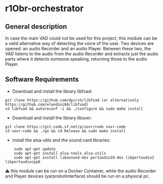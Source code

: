 # r1Obr-orchestrator

## General description
In case the main VAD could not be used for this project, this module can be a valid alternative way of detecting the voice of the user.
Two devices are opened: an audio Recorder and an audio Player.
Between these two, the VAD listens to the audio from the audio Recorder and extracts just the audio parts where it detects someone speaking, returning those to the audio Player.

## Software Requirements
- Download and install the library libfvad:  
```
git clone https://github.com/dpirch/libfvad (or alternatively https://github.com/elandini84/libfvad) 
cd libfvad && autoreconf -i && ./configure && sudo make install
```
- Download and install the library libsoxr: 
```
git clone https://git.code.sf.net/p/soxr/code soxr-code
cd soxr-code && ./go && cd Release && sudo make install
```
- install the alsa-utils and the sound card libraries: 
```
    sudo apt-get update
    sudo apt-get install alsa-tools alsa-utils
    sudo apt-get install libasound-dev portaudio19-dev libportaudio2 libportaudiocpp0
```
:warning: this module can be run on a Docker Container, while the audio Recorder and Player devices (yarprobotinterface) should be run on a physical pc.
